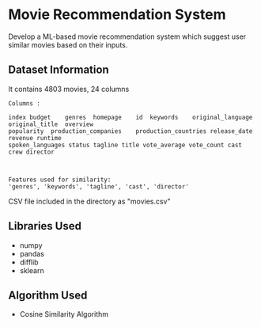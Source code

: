# Movie Recommendation System
Develop a ML-based movie recommendation system which suggest user similar movies based on their inputs.

## Dataset Information

It contains 4803 movies, 24 columns
```
Columns :

index budget	genres	homepage	id	keywords	original_language	original_title	overview
popularity	production_companies	production_countries release_date	revenue	runtime
spoken_languages status tagline title vote_average vote_count cast crew director



Features used for similarity:
'genres', 'keywords', 'tagline', 'cast', 'director'
```

CSV file included in the directory as "movies.csv"

## Libraries Used

* numpy
* pandas
* difflib
* sklearn

## Algorithm Used

* Cosine Similarity Algorithm
